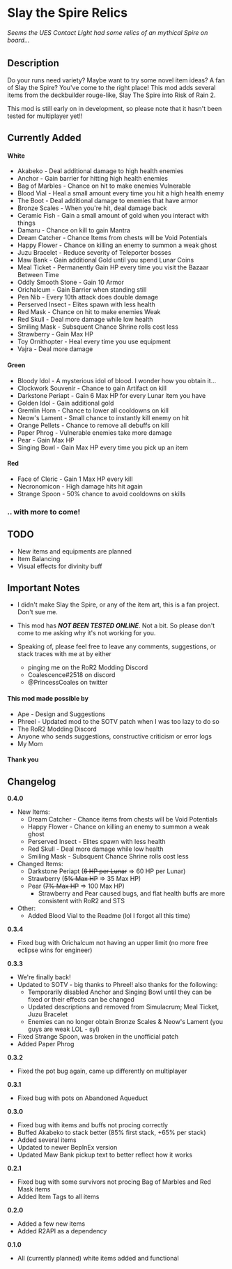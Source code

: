 # Slay the Spire Relics
###### Seems the UES Contact Light had some relics of an mythical Spire on board...
## Description

Do your runs need variety? Maybe want to try some novel item ideas? A fan of Slay the Spire? You've come to the right place! This mod adds several items from the deckbuilder rouge-like, Slay The Spire into Risk of Rain 2.

This mod is still early on in development, so please note that it hasn't been tested for multiplayer yet!!

## Currently Added
#### White
* Akabeko - Deal additional damage to high health enemies
* Anchor - Gain barrier for hitting high health enemies
* Bag of Marbles - Chance on hit to make enemies Vulnerable
* Blood Vial - Heal a small amount every time you hit a high health enemy
* The Boot - Deal additional damage to enemies that have armor
* Bronze Scales - When you're hit, deal damage back
* Ceramic Fish - Gain a small amount of gold when you interact with things
* Damaru - Chance on kill to gain Mantra
* Dream Catcher - Chance Items from chests will be Void Potentials
* Happy Flower -  Chance on killing an enemy to summon a weak ghost
* Juzu Bracelet - Reduce severity of Teleporter bosses
* Maw Bank - Gain additional Gold until you spend Lunar Coins
* Meal Ticket - Permanently Gain HP every time you visit the Bazaar Between Time
* Oddly Smooth Stone - Gain 10 Armor
* Orichalcum - Gain Barrier when standing still
* Pen Nib - Every 10th attack does double damage
* Perserved Insect - Elites spawn with less health
* Red Mask - Chance on hit to make enemies Weak
* Red Skull - Deal more damage while low health
* Smiling Mask - Subsquent Chance Shrine rolls cost less
* Strawberry - Gain Max HP
* Toy Ornithopter - Heal every time you use equipment
* Vajra - Deal more damage

#### Green
* Bloody Idol - A mysterious idol of blood. I wonder how you obtain it...
* Clockwork Souvenir - Chance to gain Artifact on kill
* Darkstone Periapt - Gain 6 Max HP for every Lunar item you have
* Golden Idol - Gain additional gold
* Gremlin Horn - Chance to lower all cooldowns on kill
* Neow's Lament - Small chance to instantly kill enemy on hit
* Orange Pellets - Chance to remove all debuffs on kill
* Paper Phrog - Vulnerable enemies take more damage
* Pear - Gain Max HP
* Singing Bowl - Gain Max HP every time you pick up an item

#### Red
* Face of Cleric - Gain 1 Max HP every kill
* Necronomicon - High damage hits hit again
* Strange Spoon - 50% chance to avoid cooldowns on skills

### .. with more to come!

## TODO
* New items and equipments are planned
* Item Balancing
* Visual effects for divinity buff

## Important Notes
* I didn't make Slay the Spire, or any of the item art, this is a fan project. Don't sue me.
* This mod has ***NOT BEEN TESTED ONLINE***. Not a bit. So please don't come to me asking why it's not working for you.
* Speaking of, please feel free to leave any comments, suggestions, or stack traces with me at by either

	* pinging me on the RoR2 Modding Discord
	* Coalescence#2518 on discord 
	* @PrincessCoales on twitter

#### This mod made possible by
* Ape - Design and Suggestions
* Phreel - Updated mod to the SOTV patch when I was too lazy to do so
* The RoR2 Modding Discord
* Anyone who sends suggestions, constructive criticism or error logs
* My Mom
#### Thank you

## Changelog

**0.4.0**

* New Items:
	* Dream Catcher - Chance items from chests will be Void Potentials
	* Happy Flower -  Chance on killing an enemy to summon a weak ghost
	* Perserved Insect - Elites spawn with less health
	* Red Skull - Deal more damage while low health
	* Smiling Mask - Subsquent Chance Shrine rolls cost less
* Changed Items:
	* Darkstone Periapt (~~6 HP per Lunar~~ => 60 HP per Lunar)
	* Strawberry (~~5% Max HP~~ => 35 Max HP)
	* Pear (~~7% Max HP~~ => 100 Max HP)
		* Strawberry and Pear caused bugs, and flat health buffs are more consistent with RoR2 and STS
* Other:
	* Added Blood Vial to the Readme (lol I forgot all this time)

**0.3.4**

* Fixed bug with Orichalcum not having an upper limit (no more free eclipse wins for engineer)

**0.3.3**

* We're finally back!
* Updated to SOTV - big thanks to Phreel! also thanks for the following:
	* Temporarily disabled Anchor and Singing Bowl until they can be fixed or their effects can be changed
	* Updated descriptions and removed from Simulacrum; Meal Ticket, Juzu Bracelet
	* Enemies can no longer obtain Bronze Scales & Neow's Lament (you guys are weak LOL - syl)
* Fixed Strange Spoon, was broken in the unofficial patch
* Added Paper Phrog

**0.3.2**

* Fixed the pot bug again, came up differently on multiplayer

**0.3.1**

* Fixed bug with pots on Abandoned Aqueduct

**0.3.0**

* Fixed bug with items and buffs not procing correctly
* Buffed Akabeko to stack better (85% first stack, +65% per stack)
* Added several items
* Updated to newer BepInEx version
* Updated Maw Bank pickup text to better reflect how it works

**0.2.1**

* Fixed bug with some survivors not procing Bag of Marbles and Red Mask items
* Added Item Tags to all items

**0.2.0**

* Added a few new items
* Added R2API as a dependency

**0.1.0**

* All (currently planned) white items added and functional